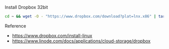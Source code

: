Install Dropbox 32bit
```bash
cd ~ && wget -O - "https://www.dropbox.com/download?plat=lnx.x86" | tar xzf -
```

Reference
- https://www.dropbox.com/install-linux
- https://www.linode.com/docs/applications/cloud-storage/dropbox